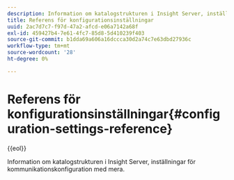 ```yaml
---
description: Information om katalogstrukturen i Insight Server, inställningar för kommunikationskonfiguration med mera.
title: Referens för konfigurationsinställningar
uuid: 2ac7d7c7-f97d-47a2-afcd-e06a7142a68f
exl-id: 459427b4-7e61-4fc7-85d8-5d410239f403
source-git-commit: b1dda69a606a16dccca30d2a74c7e63dbd27936c
workflow-type: tm+mt
source-wordcount: '28'
ht-degree: 0%

---
```


# Referens för konfigurationsinställningar{#configuration-settings-reference}

{{eol}}

Information om katalogstrukturen i Insight Server, inställningar för kommunikationskonfiguration med mera.
